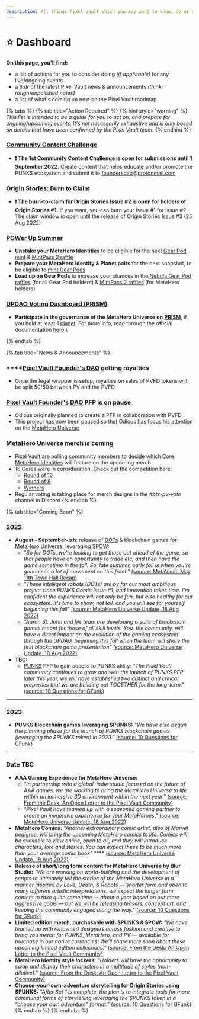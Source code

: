 ```yaml
---
description: All things Pixel Vault which you may want to know, do or prepare for.
---
```


# ⭐️ Dashboard

**On this page, you'll find:**

* a list of actions for you to consider doing _(if applicable)_ for any live/ongoing events
* a tl;dr of the latest Pixel Vault news & announcements _(think: rough/unpolished notes)_
* a list of what's coming up next on the Pixel Vault roadmap

{% tabs %}
{% tab title="Action Required" %}
{% hint style="warning" %}
_This list is intended to be a guide for you to act on, and prepare for ongoing/upcoming events. It's not necessarily exhaustive and is only based on details that have been confirmed by the Pixel Vault team._
{% endhint %}

### [Community Content Challenge](content-challenge.md)

* **❗️ The 1st Community Content Challenge is open for submissions until 1 September 2022.** Create content that helps educate and/or promote the PUNKS ecosystem and submit it to foundersdao@protonmail.com



### [Origin Stories: Burn to Claim](origin-stories.md)

* **❗️ The burn-to-claim for Origin Stories Issue #2 is open for holders of Origin Stories #1.** If you want, you can burn your Issue #1 for Issue #2. The claim window is open until the release of Origin Stories Issue #3 (25 Aug 2022)



### [POWer Up Summer](POWerUpSummer.md)

* **Unstake your MetaHero Identities** to be eligible for the next [Gear Pod mint](POWerUpSummer.md#1-gear-pod-minting) & [MintPass 2 raffle](POWerUpSummer.md#3-mintpass-2-raffles)
* **Prepare your MetaHero Identity & Planet pairs** for the next snapshot, to be eligible to [mint Gear Pods](POWerUpSummer.md#1-gear-pod-minting)
* **Load up on Gear Pods** to increase your chances in the [Nebula Gear Pod raffles](POWerUpSummer.md#2-nebula-gear-pod-distribution-and-raffles) (for all Gear Pod holders) & [MintPass 2 raffles](POWerUpSummer.md#3-mintpass-2-raffles) (for MetaHero holders)



### [UPDAO Voting Dashboard (PRISM)](PRISM.md)

* **Participate in the governance of the MetaHero Universe on** [**PRISM**](https://updao.app/), if you hold at least 1 [planet](../learn/ecosystem/MHU/planets.md). For more info, read through the official documentation [here](https://docs.updao.app/).\

{% endtab %}

{% tab title="News & Announcements" %}
### ****[**Pixel Vault Founder's DAO**](../learn/ecosystem/pvfd.md) **getting royalties**

* Once the legal wrapper is setup, royalties on sales of PVFD tokens will be split 50/50 between PV and the PVFD



### [Pixel Vault Founder's DAO](../learn/ecosystem/pvfd.md) PFP is on pause

* Odious originally planned to create a PFP in collaboration with PVFD
* This project has now been paused so that Odious has focus his attention on the [MetaHero Universe](../learn/ecosystem/MHU/)



### [MetaHero Universe](../learn/ecosystem/MHU/) merch is coming

* Pixel Vault are polling community members to decide which [Core MetaHero Identities](../learn/ecosystem/MHU/identities.md#core-metahero-identities) will feature on the upcoming merch
* 16 Cores were in consideration. Check out the competition here:
  * [Round of 16](https://twitter.com/MetaHero\_/status/1552051173724651521)
  * [Round of 8](https://twitter.com/MetaHero\_/status/1552398444731457536)
  * [Winners](https://twitter.com/MetaHero\_/status/1552686713499271172)
* Regular voting is taking place for merch designs in the _#bts-pv-vote_ channel in Discord
{% endtab %}

{% tab title="Coming Soon" %}
### **2022**

* **August - September-ish**: release of [DOTs](../learn/ecosystem/MHU/DOTs.md) & blockchain games for [MetaHero Universe](../learn/ecosystem/MHU/), leveraging [$POW](../learn/ecosystem/MHU/POW.md):&#x20;
  * _"So for DOTs, we're looking to get those out ahead of the game, so that people have an opportunity to trade etc, and then have the game sometime in the fall. So, late summer, early fall is when you're gonna see a lot of movement on this front."_ [(source: MetaVault: May 11th Town Hall Recap)](https://www.metavault.fm/p/metavault-may-11th-town-hall-recap#%C2%A7metahero-universe-game)
  * _"These intelligent robots (DOTs) are by far our most ambitious project since PUNKS Comic Issue #1, and innovation takes time. I'm confident the experience will not only be fun, but also healthy for our ecosystem. It's time to show, not tell, and you will see for yourself beginning this fall"_ [(source: MetaHero Universe Update, 18 Aug 2022)](https://twitter.com/MetaHero\_/status/1560374739784310785)
  * _"Aaron St. John and his team are developing a suite of blockchain games meant for those of all skill levels. You, the community, will have a direct impact on the evolution of the gaming ecosystem through the UPDAO, beginning this fall when the team will share the first blockchain game presentation"_ [(source: MetaHero Universe Update, 18 Aug 2022)](https://twitter.com/MetaHero\_/status/1560374739784310785)
* **TBC:**
  * [PUNKS](../learn/ecosystem/punks/) PFP to gain access to PUNKS utility: _"The Pixel Vault community continues to grow and with the launch of PUNKS PFP later this year, we will have established two distinct and critical properties that we are building out TOGETHER for the long-term."_  [(source: 10 Questions for GFunk)](https://medium.com/@pixelvault/10-questions-for-gfunk-d2a779a5971c)

****

### **2023**

* **PUNKS blockchain games leveraging $PUNKS:** _"We have also begun the planning phase for the launch of PUNKS blockchain games (leveraging the $PUNKS token) in 2023."_ [(source: 10 Questions for GFunk)](https://medium.com/@pixelvault/10-questions-for-gfunk-d2a779a5971c)

****

### **Date TBC**

* **AAA Gaming Experience for MetaHero Universe:**&#x20;
  * _"In partnership with a global, indie studio focused on the future of AAA games, we are working to bring the MetaHero Universe to life within an immersive 3D environment within the next year."_ [(source: From the Desk: An Open Letter to the Pixel Vault Community)](https://medium.com/@pixelvault/from-the-desk-an-open-letter-to-the-pixel-vault-community-6e46256a8f08)
  * _"Pixel Vault have teamed up with a seasoned gaming partner to create an immersive experience for your MetaHeroes."_ [(source: MetaHero Universe Update, 18 Aug 2022)](https://twitter.com/MetaHero\_/status/1560374739784310785)
* **MetaHero Comics:** _"Another extraordinary comic artist, also of Marvel pedigree, will bring the upcoming MetaHero comics to life. Comics will be available to view online, open to all, and they will introduce characters, lore and stories. You can expect these to be much more than your average comic book"_ **** [(source: MetaHero Universe Update, 18 Aug 2022)](https://twitter.com/MetaHero\_/status/1560374739784310785)
* **Release of short/long form content for MetaHero Universe by Blur Studio:** _"We are working on world-building and the development of scripts to ultimately tell the stories of the MetaHero Universe in a manner inspired by Love, Death, & Robots — shorter form and open to many different artistic interpretations. we expect the longer form content to take quite some time — about a year based on our more aggressive goals — but we will be releasing teasers, concept art, and keeping the community engaged along the way."_ [(source: 10 Questions for GFunk)](https://medium.com/@pixelvault/10-questions-for-gfunk-d2a779a5971c)
* **Limited edition merch, purchasable with $PUNKS & $POW:** _"We have teamed up with renowned designers across fashion and creative to bring you merch for PUNKS, MetaHero, and PV — available for purchase in our native currencies. We’ll share more soon about these upcoming limited edition collections."_ [(source: From the Desk: An Open Letter to the Pixel Vault Community)](https://medium.com/@pixelvault/from-the-desk-an-open-letter-to-the-pixel-vault-community-6e46256a8f08)
* **MetaHero Identity style lockers:** _"Holders will have the opportunity to swap and display their characters in a multitude of styles (non-dilutive)."_ [(source: From the Desk: An Open Letter to the Pixel Vault Community)](https://medium.com/@pixelvault/from-the-desk-an-open-letter-to-the-pixel-vault-community-6e46256a8f08)
* **Choose-your-own-adventure storytelling for Origin Stories using $PUNKS:** _"After Set 1 is complete, the plan is to integrate tools for more communal forms of storytelling leveraging the $PUNKS token in a “choose your own adventure” format."_ [(source: 10 Questions for GFunk)](https://medium.com/@pixelvault/10-questions-for-gfunk-d2a779a5971c)
{% endtab %}
{% endtabs %}















